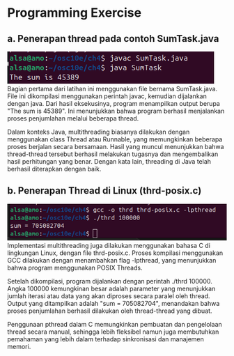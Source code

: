 # Programming Exercise

## a. Penerapan thread pada contoh SumTask.java
![Penerapan thread pada contoh SumTask.java](https://github.com/Alsahera/SisOp-2025/blob/main/chapter%204/Screenshot%20from%202025-04-21%2016-34-18.png)  
Bagian pertama dari latihan ini menggunakan file bernama SumTask.java. File ini dikompilasi menggunakan perintah javac, kemudian dijalankan dengan java. Dari hasil eksekusinya, program menampilkan output berupa "The sum is 45389". Ini menunjukkan bahwa program berhasil menjalankan proses penjumlahan melalui beberapa thread.

Dalam konteks Java, multithreading biasanya dilakukan dengan menggunakan class Thread atau Runnable, yang memungkinkan beberapa proses berjalan secara bersamaan. Hasil yang muncul menunjukkan bahwa thread-thread tersebut berhasil melakukan tugasnya dan mengembalikan hasil perhitungan yang benar. Dengan kata lain, threading di Java telah berhasil diterapkan dengan baik.

## b. Penerapan Thread di Linux (thrd-posix.c)
![penerapan Thread di Linux (thrd-posix.c)](https://github.com/Alsahera/SisOp-2025/blob/main/chapter%204/Screenshot%20from%202025-04-21%2016-58-12.png)  
Implementasi multithreading juga dilakukan menggunakan bahasa C di lingkungan Linux, dengan file thrd-posix.c. Proses kompilasi menggunakan GCC dilakukan dengan menambahkan flag -lpthread, yang menunjukkan bahwa program menggunakan POSIX Threads.

Setelah dikompilasi, program dijalankan dengan perintah ./thrd 100000. Angka 100000 kemungkinan besar adalah parameter yang menunjukkan jumlah iterasi atau data yang akan diproses secara paralel oleh thread. Output yang ditampilkan adalah "sum = 705082704", menandakan bahwa proses penjumlahan berhasil dilakukan oleh thread-thread yang dibuat.

Penggunaan pthread dalam C memungkinkan pembuatan dan pengelolaan thread secara manual, sehingga lebih fleksibel namun juga membutuhkan pemahaman yang lebih dalam terhadap sinkronisasi dan manajemen memori.
